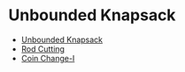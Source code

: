 # Unbounded Knapsack

- [Unbounded Knapsack](<Unbounded Knapsack.ipynb>)
- [Rod Cutting](<Rod Cutting.ipynb>)
- [Coin Change-I](<Coin Change I.ipynb>)